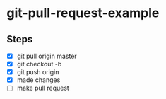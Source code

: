 # git-pull-request-example

## Steps
- [x] git pull origin master
- [x] git checkout -b <pull-request-name>
- [x] git push origin <pull-request-name>
- [x] made changes
- [ ] make pull request
